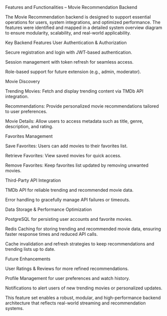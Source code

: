 Features and Functionalities – Movie Recommendation Backend

The Movie Recommendation backend is designed to support essential operations for users, system integrations, and optimized performance. The features were identified and mapped in a detailed system overview diagram to ensure modularity, scalability, and real-world applicability.

Key Backend Features
User Authentication & Authorization

Secure registration and login with JWT-based authentication.

Session management with token refresh for seamless access.

Role-based support for future extension (e.g., admin, moderator).

Movie Discovery

Trending Movies: Fetch and display trending content via TMDb API integration.

Recommendations: Provide personalized movie recommendations tailored to user preferences.

Movie Details: Allow users to access metadata such as title, genre, description, and rating.

Favorites Management

Save Favorites: Users can add movies to their favorites list.

Retrieve Favorites: View saved movies for quick access.

Remove Favorites: Keep favorites list updated by removing unwanted movies.

Third-Party API Integration

TMDb API for reliable trending and recommended movie data.

Error handling to gracefully manage API failures or timeouts.

Data Storage & Performance Optimization

PostgreSQL for persisting user accounts and favorite movies.

Redis Caching for storing trending and recommended movie data, ensuring faster response times and reduced API calls.

Cache invalidation and refresh strategies to keep recommendations and trending lists up to date.

Future Enhancements

User Ratings & Reviews for more refined recommendations.

Profile Management for user preferences and watch history.

Notifications to alert users of new trending movies or personalized updates.

This feature set enables a robust, modular, and high-performance backend architecture that reflects real-world streaming and recommendation systems.
